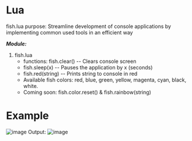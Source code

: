 # Lua
fish.lua purpose:  Streamline development of console applications by implementing common used tools 
in an efficient way

***Module:***
1. fish.lua
    - functions: fish.clear() -- Clears console screen
    - fish.sleep(x) -- Pauses the application by x (seconds)
    - fish.red(string) -- Prints string to console in red
    - Available fish colors: red, blue, green, yellow, magenta, cyan, black, white.
    - Coming soon: fish.color.reset() & fish.rainbow(string)


# Example
![image](https://user-images.githubusercontent.com/20504394/172475002-7409ee64-2f9d-444d-8f51-4e66380b94e3.png) Output: ![image](https://user-images.githubusercontent.com/20504394/172475272-3d0ed872-96df-40c7-946b-77e16cdcb822.png)
